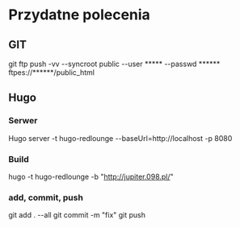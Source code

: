 # Przydatne polecenia

## GIT
git ftp push -vv --syncroot public --user ***** --passwd ****** ftpes://******/public_html

## Hugo 

### Serwer
Hugo server -t hugo-redlounge --baseUrl=http://localhost -p 8080

### Build
hugo -t hugo-redlounge -b "http://jupiter.098.pl/"

### add, commit, push
git add . --all
git commit -m "fix"
git push